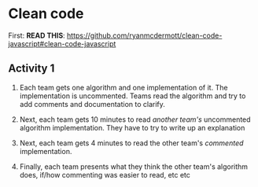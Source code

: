 # Clean code

First: **READ THIS**: https://github.com/ryanmcdermott/clean-code-javascript#clean-code-javascript

## Activity 1

1) Each team gets one algorithm and one implementation of it. The implementation is uncommented. Teams read the algorithm and try to add comments and documentation to clarify. 

1) Next, each team gets 10 minutes to read *another team's* uncommented algorithm implementation. They have to try to write up an explanation

1) Next, each team gets 4 minutes to read the other team's *commented* implementation.

1) Finally, each team presents what they think the other team's algorithm does, if/how commenting was easier to read, etc etc